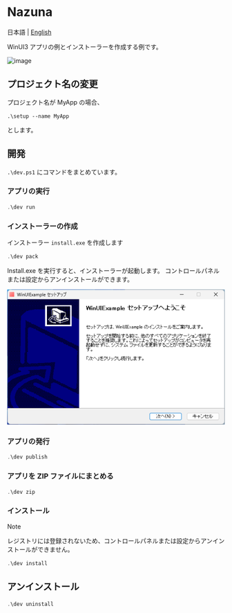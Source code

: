 # Nazuna
日本語 | [English](README.en.md) 

WinUI3 アプリの例とインストーラーを作成する例です。

![image](https://github.com/user-attachments/assets/ae07aa17-48c2-46d9-a1e8-2c0ff4810034)

## プロジェクト名の変更
プロジェクト名が MyApp の場合、

```
.\setup --name MyApp
```

とします。

## 開発
`.\dev.ps1` にコマンドをまとめています。

### アプリの実行
```ps1
.\dev run
```

### インストーラーの作成
インストーラー `install.exe` を作成します

```ps1
.\dev pack
```

Install.exe を実行すると、インストーラーが起動します。
コントロールパネルまたは設定からアンインストールができます。

![](docs/screenshot02.png)

### アプリの発行
```ps1
.\dev publish
```

### アプリを ZIP ファイルにまとめる
```ps1
.\dev zip
```

### インストール

> [!NOTE]
> レジストリには登録されないため、コントロールパネルまたは設定からアンインストールができません。

```ps1
.\dev install
```

## アンインストール

```ps1
.\dev uninstall
```